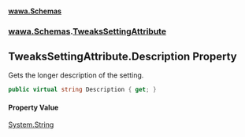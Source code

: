 #### [wawa.Schemas](index.md 'index')
### [wawa.Schemas](wawa.Schemas.md 'wawa.Schemas').[TweaksSettingAttribute](TweaksSettingAttribute.md 'wawa.Schemas.TweaksSettingAttribute')

## TweaksSettingAttribute.Description Property

Gets the longer description of the setting.

```csharp
public virtual string Description { get; }
```

#### Property Value
[System.String](https://docs.microsoft.com/en-us/dotnet/api/System.String 'System.String')
